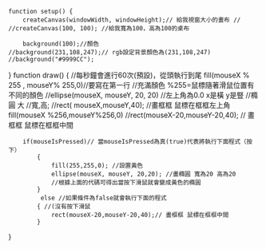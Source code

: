 
	function setup() {
		createCanvas(windowWidth, windowHeight);// 給我視窗大小的畫布 //
	//createCanvas(100, 100); //給我寬為100，高為100的桌布

		background(100);//顏色 
	//background(231,108,247);// rgb設定背景顏色為(231,108,247)
	//background("#9999CC");
}
	function draw() { //每秒鐘會進行60次(預設)，從頭執行到尾
		fill(mouseX % 255 , mouseY% 255,0)//要寫在第一行
		//充滿顏色 %255=鼠標隨著滑鼠位置有不同的顏色
		//ellipse(mouseX, mouseY, 20, 20)
			//左上角為0.0 x是橫 y是豎
		//橢圓       大        //寬,高; 
			//rect(	mouseX,mouseY,40);	//畫框框 鼠標在框框左上角
		 	 fill(mouseX %256,mouseY%256,0)
			//rect(mouseX-20,mouseY-20,40); // 畫框框 鼠標在框框中間
	
		
		if(mouseIsPressed)// 當mouseIsPressed為真(true)代表將執行下面程式（按下）
			{
				fill(255,255,0); //設置黃色
				ellipse(mouseX, mouseY, 20,20); //畫橢圓 寬為20 高為20 
				//根據上面的代碼可得出當按下滑鼠就會變成黃色的橢圓
			}
		 	 else //如果條件為false就會執行下面的程式
			{ //(沒有按下滑鼠
				rect(mouseX-20,mouseY-20,40);// 畫框框 鼠標在框框中間
			}
		
		
}	
		